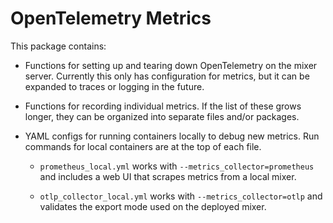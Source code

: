 # OpenTelemetry Metrics

This package contains:

- Functions for setting up and tearing down OpenTelemetry on the mixer server.
  Currently this only has configuration for metrics, but it can be expanded
  to traces or logging in the future.

- Functions for recording individual metrics. If the list of these grows longer,
  they can be organized into separate files and/or packages.

- YAML configs for running containers locally to debug new metrics. Run commands
  for local containers are at the top of each file.

  - `prometheus_local.yml` works with `--metrics_collector=prometheus` and
     includes a web UI that scrapes metrics from a local mixer.

  - `otlp_collector_local.yml` works with `--metrics_collector=otlp` and
     validates the export mode used on the deployed mixer.
